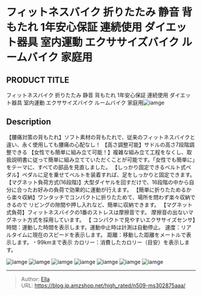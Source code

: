 # フィットネスバイク 折りたたみ 静音 背もたれ 1年安心保証 連続使用 ダイエット器具 室内運動 エクササイズバイク ルームバイク 家庭用


## PRODUCT TITLE 

フィットネスバイク 折りたたみ 静音 背もたれ 1年安心保証 連続使用 ダイエット器具 室内運動 エクササイズバイク ルームバイク 家庭用![iamge](https://b2bfiles1.gigab2b.cn/image/wkseller/305/20230618_286a11397af098776b6f2e341e5f9891.jpg)

## Description

【腰痛対策の背もたれ】ソフト素材の背もたれで、従来のフィットネスバイクと違い、永く使用しても腰痛の心配なし！
【高さ調整可能】サドルの高さ7段階調整できる
【女性でも簡単に組み立て可能！】複雑な組み立て工程をなくし、取扱説明書に従って簡単に組み立てていただくことが可能です。「女性でも簡単に」をテーマに、すべての部品を見直しました。
【しっかり固定できるベルト式ペダル】ペダルに足を乗せてベルトを装着すれば、足をしっかりと固定できます。
【マグネット負荷方式(16段階)】大型ダイヤルを回すだけで、16段階の中から自分に合ったお好みの負荷で効果的に運動が行えます。
【簡単に折りたためるから楽々収納】ワンタッチでコンパクトに折りたためて、場所を問わず楽々収納できるので リビングの隙間や押し入れなど、簡単に収納できます。
【マグネット式負荷】フィットネスバイクの1番のストレスは摩擦音です。 摩擦音の出ないマグネット方式を採用しています。
【 コンパクトで見やすいエクササイズセンサ】時間：運動した時間を表示します。運動中止時は計測は自動停止。 速度：リアルタイムに現在のスピードを表示します。 距離：移動した距離をメートルで表示します。﹡99kmまで表示 カロリー：消費したカロリー（目安）を表示します。


![iamge](https://b2bfiles1.gigab2b.cn/image/wkseller/305/20230618_ee53ecc0766ad4ef0fa697788800ec98.jpg)
![iamge](https://b2bfiles1.gigab2b.cn/image/wkseller/305/20230618_34052cd6ec791aa9e0a7f8706f1be7de.jpg)
![iamge](https://b2bfiles1.gigab2b.cn/image/wkseller/305/20230618_c718d026d2b4bd5071a420e5fa06f81b.jpg)
![iamge](https://b2bfiles1.gigab2b.cn/image/wkseller/305/20230618_c284fa0e05440d059e6cd88a2b89cc65.jpg)
![iamge](https://b2bfiles1.gigab2b.cn/image/wkseller/305/20230618_ed4ad6fc046818ba26984a4b1512f6b5.jpg)
![iamge](https://b2bfiles1.gigab2b.cn/image/wkseller/305/20230618_9b6efa7626992b7264d63ad8bdeb7044.jpg)
![iamge](https://b2bfiles1.gigab2b.cn/image/wkseller/305/20230618_20261d072a902c81041587a52093eae3.jpg)


---

> Author: [Ella](https://blog.jp.amzshop.net/)  
> URL: https://blog.jp.amzshop.net/high_rated/n509-ms302875aaa/  


